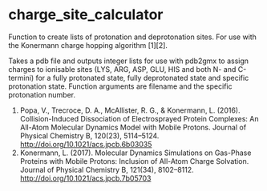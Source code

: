 # charge_site_calculator
Function to create lists of protonation and deprotonation sites. For use with the Konermann charge hopping algorithm [1][2].

Takes a pdb file and outputs integer lists for use with pdb2gmx to assign charges to ionisable sites (LYS, ARG, ASP, GLU, HIS and both N- and C-termini) for a fully protonated state, fully deprotonated state and specific protonation state. Function arguments are filename and the specific protonation number.

1) Popa, V., Trecroce, D. A., McAllister, R. G., & Konermann, L. (2016). Collision-Induced Dissociation of Electrosprayed Protein Complexes: An All-Atom Molecular Dynamics Model with Mobile Protons. Journal of Physical Chemistry B, 120(23), 5114–5124. http://doi.org/10.1021/acs.jpcb.6b03035
2) Konermann, L. (2017). Molecular Dynamics Simulations on Gas-Phase Proteins with Mobile Protons: Inclusion of All-Atom Charge Solvation. Journal of Physical Chemistry B, 121(34), 8102–8112. http://doi.org/10.1021/acs.jpcb.7b05703
